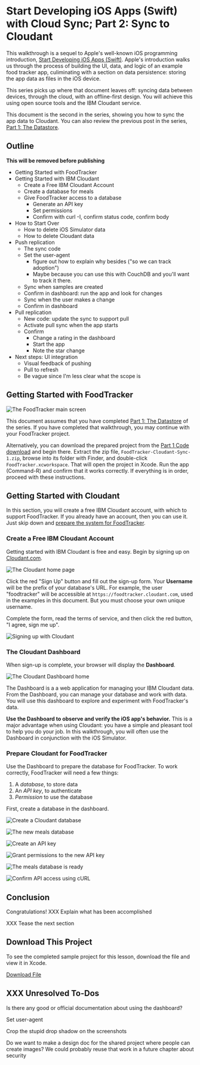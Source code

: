 # Start Developing iOS Apps (Swift) with Cloud Sync; Part 2: Sync to Cloudant

This walkthrough is a sequel to Apple's well-known iOS programming introduction, [Start Developing iOS Apps (Swift)][apple-doc]. Apple's introduction walks us through the process of building the UI, data, and logic of an example food tracker app, culiminating with a section on data persistence: storing the app data as files in the iOS device.

This series picks up where that document leaves off: syncing data between devices, through the cloud, with an offline-first design. You will achieve this using open source tools and the IBM Cloudant service.

This document is the second in the series, showing you how to sync the app data to Cloudant. You can also review the previous post in the series, [Part 1: The Datastore][part-1].

## Outline

**This will be removed before publishing**

* Getting Started with FoodTracker
* Getting Started with IBM Cloudant
  * Create a Free IBM Cloudant Account
  * Create a database for meals
  * Give FoodTracker access to a database
    * Generate an API key
    * Set permissions
    * Confirm with curl -I, confirm status code, confirm body
* How to Start Over
  * How to delete iOS Simulator data
  * How to delete Cloudant data
* Push replication
  * The sync code
  * Set the user-agent
    * figure out how to explain why besides ("so we can track adoption")
    * Maybe because you can use this with CouchDB and you'll want to track it there.
  * Sync when samples are created
  * Confirm in dashboard: run the app and look for changes
  * Sync when the user makes a change
  * Confirm in dashboard
* Pull replication
  * New code: update the sync to support pull
  * Activate pull sync when the app starts
  * Confirm
    * Change a rating in the dashboard
    * Start the app
    * Note the star change
* Next steps: UI integration
  * Visual feedback of pushing
  * Pull to refresh
  * Be vague since I'm less clear what the scope is

## Getting Started with FoodTracker

![The FoodTracker main screen](media/FoodTracker@2x.png "; figure")

This document assumes that you have completed [Part 1: The Datastore][part-1] of the series. If you have completed that walkthrough, you may continue with your FoodTracker project.

Alternatively, you can download the prepared project from the [Part 1 Code download][part-1-download] and begin there. Extract the zip file, `FoodTracker-Cloudant-Sync-1.zip`, browse into its folder with Finder, and double-click `FoodTracker.xcworkspace`. That will open the project in Xcode. Run the app (Command-R) and confirm that it works correctly. If everything is in order, proceed with these instructions.

## Getting Started with Cloudant

In this section, you will create a free IBM Cloudant account, with which to support FoodTracker. If you already have an account, then you can use it. Just skip down and [prepare the system for FoodTracker][prepare-service].

### Create a Free IBM Cloudant Account

Getting started with IBM Cloudant is free and easy. Begin by signing up on [Cloudant.com][cloudant-home].

![The Cloudant home page](media/cloudant-01-home@2x.png)

Click the red "Sign Up" button and fill out the sign-up form. Your **Username** will be the prefix of your database's URL. For example, the user "foodtracker" will be accessible at `https://foodtracker.cloudant.com`, used in the examples in this document. But you must choose your own unique username.

Complete the form, read the terms of service, and then click the red button, "I agree, sign me up".

![Signing up with Cloudant](media/cloudant-02-sign-up@2x.png)

### The Cloudant Dashboard

When sign-up is complete, your browser will display the **Dashboard**.

![The Cloudant Dashboard home](media/dashboard-01-home@2x.png '; figure')

The Dashboard is a a web application for managing your IBM Cloudant data. From the Dashboard, you can manage your database and work with data. You will use this dashboard to explore and experiment with FoodTracker's data.

**Use the Dashboard to observe and verify the iOS app's behavior.** This is a major advantage when using Cloudant: you have a simple and pleasant tool to help you do your job. In this walkthrough, you will often use the Dashboard in conjunction with the iOS Simulator.

### Prepare Cloudant for FoodTracker

Use the Dashboard to prepare the database for FoodTracker. To work correctly, FoodTracker will need a few things:

1. A *database*, to store data
1. An *API key*, to authenticate
1. *Permission* to use the database

First, create a database in the dashboard.

![Create a Cloudant database](media/dashboard-02-create-db@2x.png)

![The new meals database](media/dashboard-03-meals-db@2x.png)

![Create an API key](media/dashboard-04-api-key@2x.png)

![Grant permissions to the new API key](media/dashboard-05-permissions@2x.png)

![The meals database is ready](media/dashboard-06-meals-db-ready@2x.png)

![Confirm API access using cURL](media/confirm-api-access@2x.png)

## Conclusion

Congratulations! XXX Explain what has been accomplished

XXX Tease the next section

## Download This Project

To see the completed sample project for this lesson, download the file and view it in Xcode.

[Download File][code-download]

## XXX Unresolved To-Dos

Is there any good or official documentation about using the dashboard?

Set user-agent

Crop the stupid drop shadow on the screenshots

Do we want to make a design doc for the shared project where people can create images? We could probably reuse that work in a future chapter about security

[END]: ------------------------------------------------

[apple-doc]: https://developer.apple.com/library/prerelease/ios/referencelibrary/GettingStarted/DevelopiOSAppsSwift/index.html
[cloudant-home]: https://cloudant.com/
[code-download]: media/FoodTracker-Cloudant-Sync-2.zip
[part-1]: https://developer.ibm.com/clouddataservices/2016/01/25/start-developing-ios-apps-swift-with-cloud-sync-part-1-the-datastore/
[part-1-download]: https://developer.ibm.com/clouddataservices/2016/01/25/start-developing-ios-apps-swift-with-cloud-sync-part-1-the-datastore/#download-this-project
[prepare-service]: #prepare-cloudant-for-foodtracker
